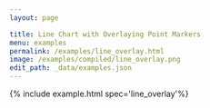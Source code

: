 ```yaml
---
layout: page

title: Line Chart with Overlaying Point Markers
menu: examples
permalink: /examples/line_overlay.html
image: /examples/compiled/line_overlay.png
edit_path: _data/examples.json
---
```




{% include example.html spec='line_overlay'%}
